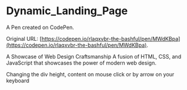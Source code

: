 # Dynamic_Landing_Page

A Pen created on CodePen.

Original URL: [https://codepen.io/rlaqxvbr-the-bashful/pen/MWdKBpa](https://codepen.io/rlaqxvbr-the-bashful/pen/MWdKBpa).

A Showcase of Web Design Craftsmanship
A fusion of HTML, CSS, and JavaScript that showcases the power of modern web design.

Changing the div height, content on mouse click or by arrow on your keyboard

